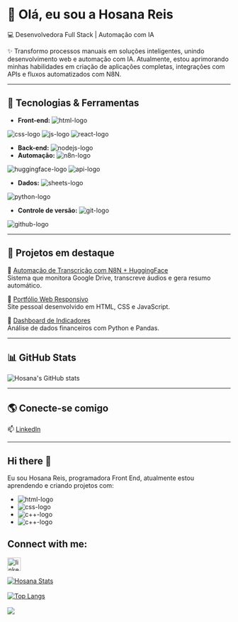 # 👋 Olá, eu sou a Hosana Reis  

💻 Desenvolvedora Full Stack | Automação com IA

✨ Transformo processos manuais em soluções inteligentes, unindo desenvolvimento web e automação com IA.
Atualmente, estou aprimorando minhas habilidades em criação de aplicações completas, integrações com APIs e fluxos automatizados com N8N.

---

## 🚀 Tecnologias & Ferramentas
- **Front-end:** <img src="https://img.shields.io/badge/html5-%23E34F26.svg?style=for-the-badge&logo=html5&logoColor=white" alt="html-logo"/>
<img src="https://img.shields.io/badge/css3-%231572B6.svg?style=for-the-badge&logo=css3&logoColor=white" alt="css-logo"/>
<img src="https://img.shields.io/badge/javascript-%23F7DF1E.svg?style=for-the-badge&logo=javascript&logoColor=black" alt="js-logo"/>
<img src="https://img.shields.io/badge/react-%2361DAFB.svg?style=for-the-badge&logo=react&logoColor=black" alt="react-logo"/>

- **Back-end:** <img src="https://img.shields.io/badge/node.js-%23339933.svg?style=for-the-badge&logo=node.js&logoColor=white" alt="nodejs-logo"/>
- **Automação:** <img src="https://img.shields.io/badge/n8n-%23EA4C89.svg?style=for-the-badge&logo=n8n&logoColor=white" alt="n8n-logo"/>
<img src="https://img.shields.io/badge/huggingface-%23FFD21E.svg?style=for-the-badge&logo=huggingface&logoColor=black" alt="huggingface-logo"/>
<img src="https://img.shields.io/badge/api-%23000000.svg?style=for-the-badge&logo=fastapi&logoColor=white" alt="api-logo"/>
  
- **Dados:** <img src="https://img.shields.io/badge/google%20sheets-%2334A853.svg?style=for-the-badge&logo=google-sheets&logoColor=white" alt="sheets-logo"/>
<img src="https://img.shields.io/badge/python-%233776AB.svg?style=for-the-badge&logo=python&logoColor=white" alt="python-logo"/>

- **Controle de versão:** <img src="https://img.shields.io/badge/git-%23F05032.svg?style=for-the-badge&logo=git&logoColor=white" alt="git-logo"/>
<img src="https://img.shields.io/badge/github-%23181717.svg?style=for-the-badge&logo=github&logoColor=white" alt="github-logo"/>

---

## 📌 Projetos em destaque
🔹 [Automação de Transcrição com N8N + HuggingFace](link_projeto)  
Sistema que monitora Google Drive, transcreve áudios e gera resumo automático.  

🔹 [Portfólio Web Responsivo](link_projeto)  
Site pessoal desenvolvido em HTML, CSS e JavaScript.  

🔹 [Dashboard de Indicadores](link_projeto)  
Análise de dados financeiros com Python e Pandas.  

---

## 📊 GitHub Stats
![Hosana's GitHub stats](https://github-readme-stats.vercel.app/api?username=SEU_USUARIO&show_icons=true&theme=radical)

---

## 🌎 Conecte-se comigo
📫 [LinkedIn](https://www.linkedin.com/in/SEU_LINK)  

















-----------------------------------------------------------------------------------------------------------------------------------------------------
## Hi there :pencil:

Eu sou Hosana Reis, programadora Front End, atualmente estou aprendendo e criando projetos com:
<br>
  - <img src="https://img.shields.io/badge/html5-%23E34F26.svg?style=for-the-badge&logo=html5&logoColor=white" alt="html-logo"/>
  - <img src="https://img.shields.io/badge/css3-%231572B6.svg?style=for-the-badge&logo=css3&logoColor=white" alt="css-logo"/>
  - <img src="https://img.shields.io/badge/c++-%2300599C.svg?style=for-the-badge&logo=c%2B%2B&logoColor=white" alt="c++-logo"/>
  - <img src="https://img.shields.io/badge/c++-%2300599C.svg?style=for-the-badge&logo=c%2B%2B&logoColor=white" alt="c++-logo"/>

## Connect with me:

<p> 
<a href="https://www.linkedin.com/in/hosanareisalves/">
  <img aling="left" alt="linkedIn" width="30px" src="https://cdn.jsdelivr.net/npm/simple-icons@v3/icons/linkedin.svg"/>
</a>
</p>

[![Hosana Stats](https://github-readme-stats.vercel.app/api?username=hosanareis)](https://github.com/anuraghazra/github-readme-stats)
<br>
<br>
[![Top Langs](https://github-readme-stats.vercel.app/api/top-langs/?username=hosanareis)](https://github.com/anuraghazra/github-readme-stats)
<br>
<br>
![](https://komarev.com/ghpvc/?username=your-github-username)
<br>
